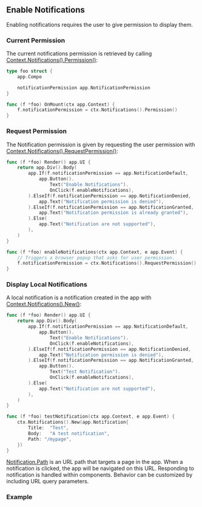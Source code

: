 ## Enable Notifications

Enabling notifications requires the user to give permission to display them.

### Current Permission

The current notifications permission is retrieved by calling [Context.Notifications().Permission()](/reference#NotificationService.Permission):

```go
type foo struct {
	app.Compo

	notificationPermission app.NotificationPermission
}

func (f *foo) OnMount(ctx app.Context) {
	f.notificationPermission = ctx.Notifications().Permission()
}
```

### Request Permission

The Notification permission is given by requesting the user permission with [Context.Notifications().RequestPermission()](/reference#NotificationService.RequestPermission):

```go
func (f *foo) Render() app.UI {
	return app.Div().Body(
		app.If(f.notificationPermission == app.NotificationDefault,
			app.Button().
				Text("Enable Notifications").
				OnClick(f.enableNotifications),
		).ElseIf(f.notificationPermission == app.NotificationDenied,
			app.Text("Notification permission is denied"),
		).ElseIf(f.notificationPermission == app.NotificationGranted,
			app.Text("Notification permission is already granted"),
		).Else(
			app.Text("Notification are not supported"),
		),
	)
}

func (f *foo) enableNotifications(ctx app.Context, e app.Event) {
	// Triggers a browser popup that asks for user permission.
	f.notificationPermission = ctx.Notifications().RequestPermission()
}
```

### Display Local Notifications

A local notification is a notification created in the app with [Context.Notifications().New()](/reference#NotificationService.New):

```go
func (f *foo) Render() app.UI {
	return app.Div().Body(
		app.If(f.notificationPermission == app.NotificationDefault,
			app.Button().
				Text("Enable Notifications").
				OnClick(f.enableNotifications),
		).ElseIf(f.notificationPermission == app.NotificationDenied,
			app.Text("Notification permission is denied"),
		).ElseIf(f.notificationPermission == app.NotificationGranted,
			app.Button().
				Text("Test Notification").
				OnClick(f.enableNotifications),
		).Else(
			app.Text("Notification are not supported"),
		),
	)
}

func (f *foo) testNotification(ctx app.Context, e app.Event) {
	ctx.Notifications().New(app.Notification{
		Title:  "Test",
		Body:   "A test notification",
		Path: "/mypage",
	})
}
```

[Notification.Path](/reference#Notification) is an URL path that targets a page in the app. When a notification is clicked, the app will be navigated on this URL. Responding to notification is handled within components. Behavior can be customized by including URL query parameters.

### Example
